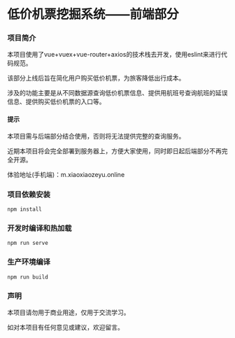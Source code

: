 # 低价机票挖掘系统——前端部分

### 项目简介

本项目使用了vue+vuex+vue-router+axios的技术栈去开发，使用eslint来进行代码规范。

该部分上线后旨在简化用户购买低价机票，为旅客降低出行成本。

涉及的功能主要是从不同数据源查询低价机票信息、提供用航班号查询航班的延误信息、提供购买低价机票的入口等。

#### 提示

本项目需与后端部分结合使用，否则将无法提供完整的查询服务。

近期本项目将会完全部署到服务器上，方便大家使用，同时即日起后端部分不再完全开源。

体验地址(手机端)：m.xiaoxiaozeyu.online

### 项目依赖安装

```
npm install
```

### 开发时编译和热加载
```
npm run serve
```

### 生产环境编译
```
npm run build
```



### 声明

本项目请勿用于商业用途，仅用于交流学习。

如对本项目有任何意见或建议，欢迎留言。
